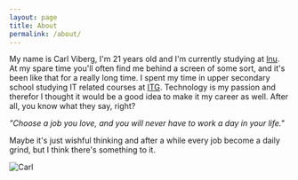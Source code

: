 ```yaml
---
layout: page
title: About
permalink: /about/
---
```


My name is Carl Viberg, I'm 21 years old and I'm currently studying at [lnu](https://lnu.se/).
At my spare time you'll often find me behind a screen of some sort, and it's been like that for
a really long time. I spent my time in upper secondary school studying IT related courses at
[ITG](http://it-gymnasiet.se/vara-skolor/uppsala/). Technology is my passion and therefor I thought 
it would be a good idea to make it my career as well. After all, you know what they say, right?

*"Choose a job you love, and you will never have to work a day in your life."*

Maybe it's just wishful thinking and after a while every job become a daily grind, but I think
there's something to it.

![Carl](http://i.imgur.com/Q3jFOro.jpg "Carl")
